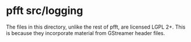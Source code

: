 # pfft src/logging

The files in this directory, unlike the rest of pfft, are licensed LGPL 2+.
This is because they incorporate material from GStreamer header files.
